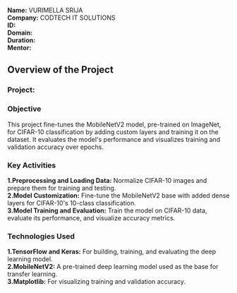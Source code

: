 **Name:** VURIMELLA SRIJA    
**Company:** CODTECH IT SOLUTIONS  
**ID:**  
**Domain:**  
**Duration:**  
**Mentor:**  

## Overview of the Project  

### Project:   

### Objective  
This project fine-tunes the MobileNetV2 model, pre-trained on ImageNet, for CIFAR-10 classification by adding custom layers and training it on the dataset. It evaluates the model's performance and visualizes training and validation accuracy over epochs.  

### Key Activities  
**1.Preprocessing and Loading Data:** Normalize CIFAR-10 images and prepare them for training and testing.  
**2.Model Customization:** Fine-tune the MobileNetV2 base with added dense layers for CIFAR-10's 10-class classification.  
**3.Model Training and Evaluation:** Train the model on CIFAR-10 data, evaluate its performance, and visualize accuracy metrics.    


### Technologies Used  
**1.TensorFlow and Keras:** For building, training, and evaluating the deep learning model.  
**2.MobileNetV2:** A pre-trained deep learning model used as the base for transfer learning.  
**3.Matplotlib:** For visualizing training and validation accuracy.  






